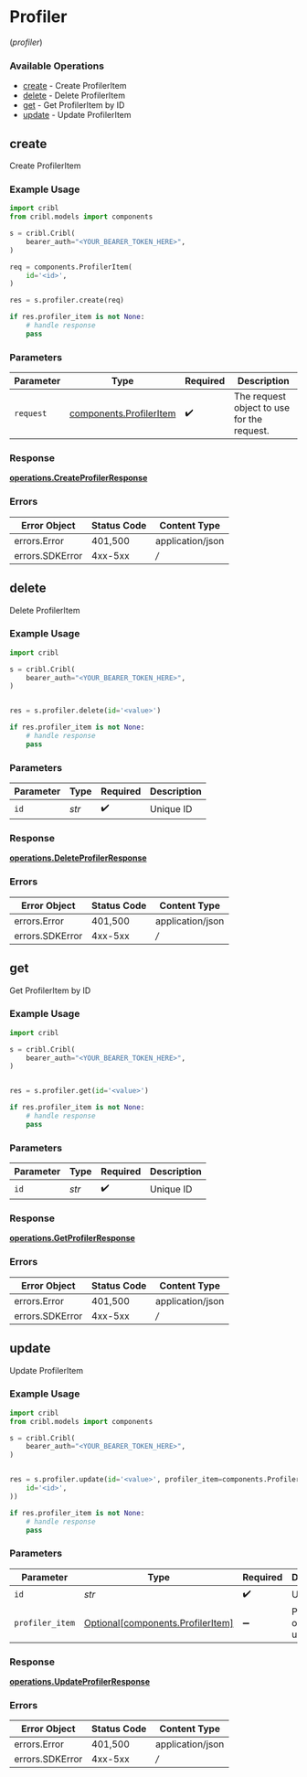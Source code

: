 # Profiler
(*profiler*)

### Available Operations

* [create](#create) - Create ProfilerItem
* [delete](#delete) - Delete ProfilerItem
* [get](#get) - Get ProfilerItem by ID
* [update](#update) - Update ProfilerItem

## create

Create ProfilerItem

### Example Usage

```python
import cribl
from cribl.models import components

s = cribl.Cribl(
    bearer_auth="<YOUR_BEARER_TOKEN_HERE>",
)

req = components.ProfilerItem(
    id='<id>',
)

res = s.profiler.create(req)

if res.profiler_item is not None:
    # handle response
    pass

```

### Parameters

| Parameter                                                          | Type                                                               | Required                                                           | Description                                                        |
| ------------------------------------------------------------------ | ------------------------------------------------------------------ | ------------------------------------------------------------------ | ------------------------------------------------------------------ |
| `request`                                                          | [components.ProfilerItem](../../models/components/profileritem.md) | :heavy_check_mark:                                                 | The request object to use for the request.                         |


### Response

**[operations.CreateProfilerResponse](../../models/operations/createprofilerresponse.md)**
### Errors

| Error Object     | Status Code      | Content Type     |
| ---------------- | ---------------- | ---------------- |
| errors.Error     | 401,500          | application/json |
| errors.SDKError  | 4xx-5xx          | */*              |

## delete

Delete ProfilerItem

### Example Usage

```python
import cribl

s = cribl.Cribl(
    bearer_auth="<YOUR_BEARER_TOKEN_HERE>",
)


res = s.profiler.delete(id='<value>')

if res.profiler_item is not None:
    # handle response
    pass

```

### Parameters

| Parameter          | Type               | Required           | Description        |
| ------------------ | ------------------ | ------------------ | ------------------ |
| `id`               | *str*              | :heavy_check_mark: | Unique ID          |


### Response

**[operations.DeleteProfilerResponse](../../models/operations/deleteprofilerresponse.md)**
### Errors

| Error Object     | Status Code      | Content Type     |
| ---------------- | ---------------- | ---------------- |
| errors.Error     | 401,500          | application/json |
| errors.SDKError  | 4xx-5xx          | */*              |

## get

Get ProfilerItem by ID

### Example Usage

```python
import cribl

s = cribl.Cribl(
    bearer_auth="<YOUR_BEARER_TOKEN_HERE>",
)


res = s.profiler.get(id='<value>')

if res.profiler_item is not None:
    # handle response
    pass

```

### Parameters

| Parameter          | Type               | Required           | Description        |
| ------------------ | ------------------ | ------------------ | ------------------ |
| `id`               | *str*              | :heavy_check_mark: | Unique ID          |


### Response

**[operations.GetProfilerResponse](../../models/operations/getprofilerresponse.md)**
### Errors

| Error Object     | Status Code      | Content Type     |
| ---------------- | ---------------- | ---------------- |
| errors.Error     | 401,500          | application/json |
| errors.SDKError  | 4xx-5xx          | */*              |

## update

Update ProfilerItem

### Example Usage

```python
import cribl
from cribl.models import components

s = cribl.Cribl(
    bearer_auth="<YOUR_BEARER_TOKEN_HERE>",
)


res = s.profiler.update(id='<value>', profiler_item=components.ProfilerItem(
    id='<id>',
))

if res.profiler_item is not None:
    # handle response
    pass

```

### Parameters

| Parameter                                                                    | Type                                                                         | Required                                                                     | Description                                                                  |
| ---------------------------------------------------------------------------- | ---------------------------------------------------------------------------- | ---------------------------------------------------------------------------- | ---------------------------------------------------------------------------- |
| `id`                                                                         | *str*                                                                        | :heavy_check_mark:                                                           | Unique ID                                                                    |
| `profiler_item`                                                              | [Optional[components.ProfilerItem]](../../models/components/profileritem.md) | :heavy_minus_sign:                                                           | ProfilerItem object to be updated                                            |


### Response

**[operations.UpdateProfilerResponse](../../models/operations/updateprofilerresponse.md)**
### Errors

| Error Object     | Status Code      | Content Type     |
| ---------------- | ---------------- | ---------------- |
| errors.Error     | 401,500          | application/json |
| errors.SDKError  | 4xx-5xx          | */*              |
